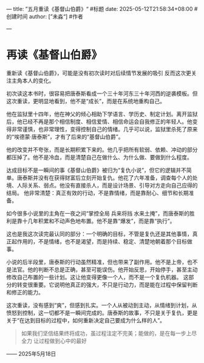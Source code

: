 —
title: ”五月重读《基督山伯爵》“ #标题
date: 2025-05-12T21:58:34+08:00 #创建时间
author: [”未淼“] #作者

—

# 再读《基督山伯爵》

重新读《基督山伯爵》，可能是没有初次读时对后续情节发展的吸引 反而这次更关注主角本人的变化。

初次读这本书时，很容易把唐泰斯看成一个三十年河东三十年河西的逆袭模板。但这次重读，更明显地看到，他不是“成长”，而是在系统地重构自己。

他在监狱里十四年，他在神父的倾心相助下学语言、学历史、制定计划。离开监狱后，他已经不再是那个相信制度、相信爱情、相信命运会自我修正的年轻人。他变得非常谨慎，也非常理性，变得控制自己的情绪。几乎可以说，监狱里杀死了原来的“埃德蒙·唐泰斯”，才有了后来的“基督山伯爵”。

他的改变并不夸张，而是长期积累下来的。他几乎把所有软弱、依赖、冲动的部分都压掉了。他不是冷血，而是清楚自己在做什么、为什么做、要做到什么程度。

达成目标不是一瞬间的事《基督山伯爵》被归为“复仇小说”，但它的逻辑并不简单。唐泰斯并没有在获得财富后立刻开始复仇。他花了六年准备，调查每个人的处境、人际关系、弱点。他没有直接杀人，而是设计场景、引导对方走向自己应得的结局。
他非常清楚：真正有效的行动，不是靠情绪，而是靠耐心、细节和长期准备。

如今很多小说里的主角在一夜之间“掌控全局 兵来将挡 水来土掩”，而唐泰斯的胜利是靠十几年积累和不动声色地布置。他不是靠“爆发”，而是靠“执行”。

这也是我这次读完最认同的部分：一个明确的目标，不管是复仇还是其他事情，真正起作用的，不是情绪，也不是渴望，而是持续、稳定、清楚地朝着那个目标做事。

小说的后半段里，唐泰斯的行动虽然精准，但也带来了副作用。他不是上帝，也不是法官。他的判断不总是正确，甚至可能误伤。他开始反思，开始停手，甚至主动修改自己布置的一些计划。这让他变得更像一个人，而不是一个复仇机器。
这部分的转变很重要。它说明他真正的强大，不只是行动力，而是能在过程中保留判断和修正的能力。

这次重读，没有感到“爽”，但感到扎实。一个人从被动到主动，从情绪到计划，从愤怒到控制，这一切都不是一瞬间完成的。唐泰斯的故事，不只是关于复仇，更是关于“在达到目标的过程中，如何重新决定自己要成为什么样的人”。

>如果我们坚信结果终将成功，虽过程注定不完美；能做的，是在每一步上尽全力 让过程做到心中的最好

—— 2025年5月18日